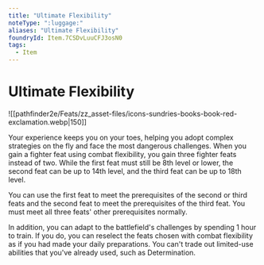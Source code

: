 ```yaml
---
title: "Ultimate Flexibility"
noteType: ":luggage:"
aliases: "Ultimate Flexibility"
foundryId: Item.7CSDvLuuCFJ3osN0
tags:
  - Item
---
```


# Ultimate Flexibility
![[pathfinder2e/Feats/zz_asset-files/icons-sundries-books-book-red-exclamation.webp|150]]

Your experience keeps you on your toes, helping you adopt complex strategies on the fly and face the most dangerous challenges. When you gain a fighter feat using combat flexibility, you gain three fighter feats instead of two. While the first feat must still be 8th level or lower, the second feat can be up to 14th level, and the third feat can be up to 18th level.

You can use the first feat to meet the prerequisites of the second or third feats and the second feat to meet the prerequisites of the third feat. You must meet all three feats' other prerequisites normally.

In addition, you can adapt to the battlefield's challenges by spending 1 hour to train. If you do, you can reselect the feats chosen with combat flexibility as if you had made your daily preparations. You can't trade out limited-use abilities that you've already used, such as Determination.
